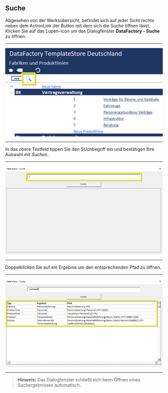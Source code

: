 ## Suche

Abgesehen von der Werksübersicht, befindet sich auf jeder Sicht rechts neben dem ActionLink der Button mit dem sich die Suche öffnen lässt. Klicken Sie auf das Lupen-Icon um das Dialogfenster **DataFactory - Suche** zu öffnen.

---
![](/Pictures/Excel-Client/Suche/suche_1.png)

---

In das obere Textfeld tippen Sie den SUchbegriff ein und bestätigen Ihre Auswahl mit *Suchen*.

---
![](/Pictures/Excel-Client/Suche/suche_2.png)

---

Doppelklicken Sie auf ein Ergebnis um den entsprechenden Pfad zu öffnen.

---
![](/Pictures/Excel-Client/Suche/suche_3.png)

---

>**Hinweis:** Das Dialogfenster schließt sich beim Öffnen eines Suchergebnisses automatisch.